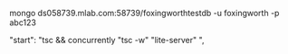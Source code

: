 mongo ds058739.mlab.com:58739/foxingworthtestdb -u foxingworth -p abc123


 "start": "tsc && concurrently \"tsc -w\" \"lite-server\" ",